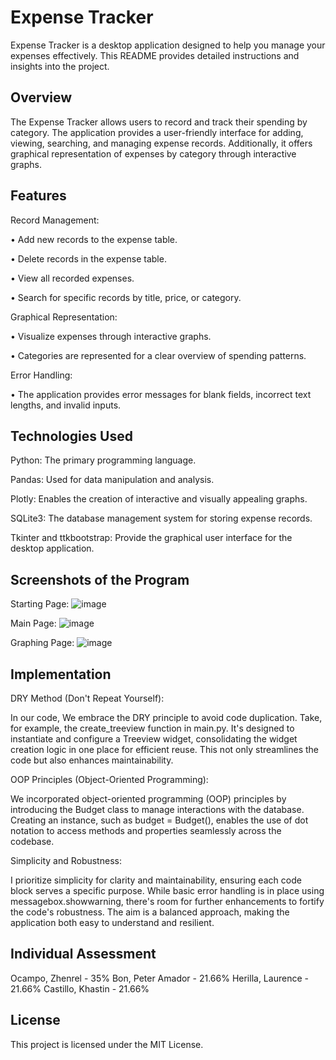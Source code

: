 # Expense Tracker

Expense Tracker is a desktop application designed to help you manage your expenses effectively. This README provides detailed instructions and insights into the project.

## Overview

The Expense Tracker allows users to record and track their spending by category. The application provides a user-friendly interface for adding, viewing, searching, and managing expense records. Additionally, it offers graphical representation of expenses by category through interactive graphs.

## Features

Record Management:


• Add new records to the expense table.

• Delete records in the expense table.

• View all recorded expenses.

• Search for specific records by title, price, or category.


Graphical Representation:

• Visualize expenses through interactive graphs.

• Categories are represented for a clear overview of spending patterns.


Error Handling:

• The application provides error messages for blank fields, incorrect text lengths, and invalid inputs.

## Technologies Used

Python: The primary programming language.

Pandas: Used for data manipulation and analysis.

Plotly: Enables the creation of interactive and visually appealing graphs.

SQLite3: The database management system for storing expense records.

Tkinter and ttkbootstrap: Provide the graphical user interface for the desktop application.

## Screenshots of the Program
Starting Page:
![image](https://github.com/thizizzen/duling-sa-coding/assets/118614992/b9760e39-fdb3-499a-af1c-e12a51bf3819)

Main Page:
![image](https://github.com/thizizzen/duling-sa-coding/assets/118614992/7e42c6e7-c25c-4bbe-89c9-b94c8230030c)


Graphing Page:
![image](https://github.com/thizizzen/duling-sa-coding/assets/118614992/a019a408-f0c0-4aa5-b42a-3ada1eb5b42a)


## Implementation
DRY Method (Don't Repeat Yourself):

In our code, We embrace the DRY principle to avoid code duplication. Take, for example, the create_treeview function in main.py. It's designed to instantiate and configure a Treeview widget, consolidating the widget creation logic in one place for efficient reuse. This not only streamlines the code but also enhances maintainability.


OOP Principles (Object-Oriented Programming):

We incorporated object-oriented programming (OOP) principles by introducing the Budget class to manage interactions with the database. Creating an instance, such as budget = Budget(), enables the use of dot notation to access methods and properties seamlessly across the codebase.

Simplicity and Robustness:

I prioritize simplicity for clarity and maintainability, ensuring each code block serves a specific purpose. While basic error handling is in place using messagebox.showwarning, there's room for further enhancements to fortify the code's robustness. The aim is a balanced approach, making the application both easy to understand and resilient.

## Individual Assessment
Ocampo, Zhenrel - 35%
Bon, Peter Amador - 21.66%
Herilla, Laurence - 21.66%
Castillo, Khastin - 21.66%

## License

This project is licensed under the MIT License.
